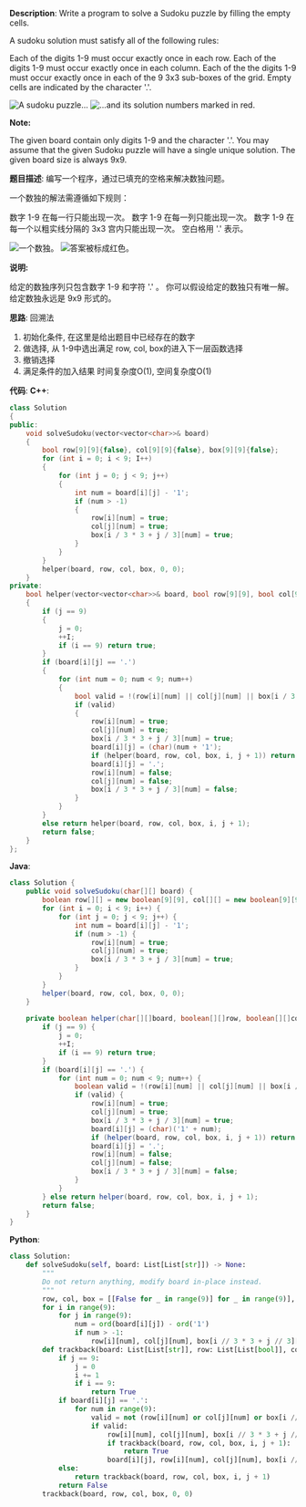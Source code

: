 __Description__:
Write a program to solve a Sudoku puzzle by filling the empty cells.

A sudoku solution must satisfy all of the following rules:

Each of the digits 1-9 must occur exactly once in each row.
Each of the digits 1-9 must occur exactly once in each column.
Each of the the digits 1-9 must occur exactly once in each of the 9 3x3 sub-boxes of the grid.
Empty cells are indicated by the character '.'.

![A sudoku puzzle...](https://upload-images.jianshu.io/upload_images/16639143-54e5fa13d98357c1.png?imageMogr2/auto-orient/strip%7CimageView2/2/w/1240)
![...and its solution numbers marked in red.](https://upload-images.jianshu.io/upload_images/16639143-836093cfecce8b6c.png?imageMogr2/auto-orient/strip%7CimageView2/2/w/1240)

__Note:__

The given board contain only digits 1-9 and the character '.'.
You may assume that the given Sudoku puzzle will have a single unique solution.
The given board size is always 9x9.

__题目描述__:
编写一个程序，通过已填充的空格来解决数独问题。

一个数独的解法需遵循如下规则：

数字 1-9 在每一行只能出现一次。
数字 1-9 在每一列只能出现一次。
数字 1-9 在每一个以粗实线分隔的 3x3 宫内只能出现一次。
空白格用 '.' 表示。

![一个数独。](https://upload-images.jianshu.io/upload_images/16639143-891537358cb8473c.png?imageMogr2/auto-orient/strip%7CimageView2/2/w/1240)
![答案被标成红色。](https://upload-images.jianshu.io/upload_images/16639143-0b1ca721a5ad4a7c.png?imageMogr2/auto-orient/strip%7CimageView2/2/w/1240)

__说明:__

给定的数独序列只包含数字 1-9 和字符 '.' 。
你可以假设给定的数独只有唯一解。
给定数独永远是 9x9 形式的。

__思路__:
回溯法
1. 初始化条件, 在这里是给出题目中已经存在的数字
2. 做选择, 从 1-9中选出满足 row, col, box的进入下一层函数选择
3. 撤销选择
4. 满足条件的加入结果
时间复杂度O(1), 空间复杂度O(1)

__代码__:
__C++__:
```C++
class Solution 
{
public:
    void solveSudoku(vector<vector<char>>& board) 
    {
        bool row[9][9]{false}, col[9][9]{false}, box[9][9]{false};
        for (int i = 0; i < 9; I++)
        {
            for (int j = 0; j < 9; j++)
            {
                int num = board[i][j] - '1';
                if (num > -1)
                {
                    row[i][num] = true;
                    col[j][num] = true;
                    box[i / 3 * 3 + j / 3][num] = true;
                }
            }
        }
        helper(board, row, col, box, 0, 0);
    }
private:
    bool helper(vector<vector<char>>& board, bool row[9][9], bool col[9][9], bool box[9][9], int i, int j)
    {
        if (j == 9)
        {
            j = 0;
            ++I;
            if (i == 9) return true;
        }
        if (board[i][j] == '.')
        {
            for (int num = 0; num < 9; num++)
            {
                bool valid = !(row[i][num] || col[j][num] || box[i / 3 * 3 + j / 3][num]);
                if (valid)
                {
                    row[i][num] = true;
                    col[j][num] = true;
                    box[i / 3 * 3 + j / 3][num] = true;
                    board[i][j] = (char)(num + '1');
                    if (helper(board, row, col, box, i, j + 1)) return true;
                    board[i][j] = '.';
                    row[i][num] = false;
                    col[j][num] = false;
                    box[i / 3 * 3 + j / 3][num] = false;
                }
            }
        }
        else return helper(board, row, col, box, i, j + 1);
        return false;
    }
};
```

__Java__:
```Java
class Solution {
    public void solveSudoku(char[][] board) {
        boolean row[][] = new boolean[9][9], col[][] = new boolean[9][9], box[][] = new boolean[9][9];
        for (int i = 0; i < 9; i++) {
            for (int j = 0; j < 9; j++) {
                int num = board[i][j] - '1';
                if (num > -1) {
                    row[i][num] = true;
                    col[j][num] = true;
                    box[i / 3 * 3 + j / 3][num] = true;
                }
            }
        }
        helper(board, row, col, box, 0, 0);
    }
    
    private boolean helper(char[][]board, boolean[][]row, boolean[][]col, boolean[][]box, int i, int j){
        if (j == 9) {
            j = 0;
            ++I;
            if (i == 9) return true;
        }
        if (board[i][j] == '.') {
            for (int num = 0; num < 9; num++) {
                boolean valid = !(row[i][num] || col[j][num] || box[i / 3 * 3 + j / 3][num]);
                if (valid) {
                    row[i][num] = true;
                    col[j][num] = true;
                    box[i / 3 * 3 + j / 3][num] = true;
                    board[i][j] = (char)('1' + num);
                    if (helper(board, row, col, box, i, j + 1)) return true;
                    board[i][j] = '.';
                    row[i][num] = false;
                    col[j][num] = false;
                    box[i / 3 * 3 + j / 3][num] = false;
                }
            }
        } else return helper(board, row, col, box, i, j + 1);
        return false;
    }
}
```

__Python__:
```Python
class Solution:
    def solveSudoku(self, board: List[List[str]]) -> None:
        """
        Do not return anything, modify board in-place instead.
        """
        row, col, box = [[False for _ in range(9)] for _ in range(9)], [[False for _ in range(9)] for _ in range(9)], [[False for _ in range(9)] for _ in range(9)]
        for i in range(9):
            for j in range(9):
                num = ord(board[i][j]) - ord('1')
                if num > -1:
                    row[i][num], col[j][num], box[i // 3 * 3 + j // 3][num] = True, True, True
        def trackback(board: List[List[str]], row: List[List[bool]], col: List[List[bool]], box: List[List[bool]], i: int, j: int) -> bool:
            if j == 9:
                j = 0
                i += 1
                if i == 9:
                    return True
            if board[i][j] == '.':
                for num in range(9):
                    valid = not (row[i][num] or col[j][num] or box[i // 3 * 3 + j // 3][num])
                    if valid:
                        row[i][num], col[j][num], box[i // 3 * 3 + j // 3][num], board[i][j] = True, True, True, chr(num + ord('1'))
                        if trackback(board, row, col, box, i, j + 1):
                            return True
                        board[i][j], row[i][num], col[j][num], box[i // 3 * 3 + j // 3][num] = '.', False, False, False
            else:
                return trackback(board, row, col, box, i, j + 1)
            return False
        trackback(board, row, col, box, 0, 0)
```